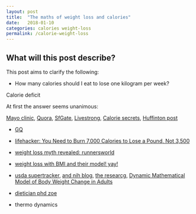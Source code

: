 ```yaml
---
layout: post
title:  "The maths of weight loss and calories"
date:   2018-01-10
categories: calories weight-loss
permalink: /calorie-weight-loss
---
```


## What will this post describe?

This post aims to clarify the following:

- How many calories should I eat to lose one kilogram per week?

Calorie deficit

At first the answer seems unanimous: 

[Mayo clinic](https://www.mayoclinic.org/healthy-lifestyle/weight-loss/in-depth/calories/art-20048065), [Quora](https://www.quora.com/How-many-calories-do-I-burn-to-lose-1kg-weight-per-day), [SfGate](http://healthyeating.sfgate.com/lose-1-kg-weight-per-week-7442.html), [Livestrong](https://www.livestrong.com/article/304137-how-many-calories-per-kilogram-of-weight/), [Calorie secrets](https://www.caloriesecrets.net/how-many-calories-should-i-burn-a-day-to-lose-weight/), [Huffinton post](https://www.huffingtonpost.com/GQ/how-many-calories-do-you-actually-have-to-burn-to-lose-one-pound_b_9646460.html)

- [GQ](https://www.gq.com/story/calorie-weight-loss)
- [lifehacker: You Need to Burn 7,000 Calories to Lose a Pound, Not 3,500](https://vitals.lifehacker.com/you-need-to-burn-7-000-calories-to-lose-a-pound-not-3-1719560948)
- [weight loss myth revealed: runnersworld](https://www.runnersworld.com/weight-loss/biggest-weight-loss-myth-revealed)
- [weight loss with BMI and their model! yay!](http://www.pbrc.edu/research-and-faculty/calculators/weight-loss-predictor/)
- [usda supertracker](https://www.supertracker.usda.gov/bwp/index.html), [and nih blog](https://www.nih.gov/news-events/news-releases/nih-body-weight-planner-added-usda-supertracker-food-activity-tool), [the researcg](https://www.niddk.nih.gov/research-funding/at-niddk/labs-branches/LBM/integrative-physiology-section/research-behind-body-weight-planner/Pages/default.aspx), [Dynamic Mathematical Model of Body Weight Change in Adults ](https://www.niddk.nih.gov/research-funding/at-niddk/labs-branches/LBM/integrative-physiology-section/research-behind-body-weight-planner/Documents/Hall_Lancet_Web_Appendix.pdf)
- [dietician phd zoe](http://www.zoeharcombe.com/standalone/1lb-does-not-equal-3500-calories/)

- thermo dynamics



<script type="text/x-mathjax-config">
MathJax.Hub.Config({
  tex2jax: {inlineMath: [['$','$'], ['\\(','\\)']]}
});
</script>
<script type="text/javascript" src="https://cdn.mathjax.org/mathjax/latest/MathJax.js?config=TeX-AMS-MML_HTMLorMML"></script>



